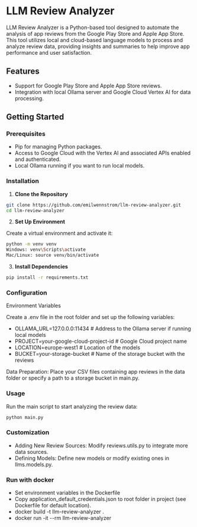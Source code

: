 # LLM Review Analyzer

LLM Review Analyzer is a Python-based tool designed to automate the analysis of app reviews from the Google Play Store and Apple App Store. This tool utilizes local and cloud-based language models to process and analyze review data, providing insights and summaries to help improve app performance and user satisfaction.

## Features

- Support for Google Play Store and Apple App Store reviews.
- Integration with local Ollama server and Google Cloud Vertex AI for data processing.

## Getting Started

### Prerequisites

- Pip for managing Python packages.
- Access to Google Cloud with the Vertex AI and associated APIs enabled and authenticated.
- Local Ollama running if you want to run local models.

### Installation

1. **Clone the Repository**

```bash
git clone https://github.com/emilwennstrom/llm-review-analyzer.git
cd llm-review-analyzer
```

2. **Set Up Environment**

Create a virtual environment and activate it:

```bash
python -m venv venv
Windows: venv\Scripts\activate
Mac/Linux: source venv/bin/activate
```


3. **Install Dependencies**

```bash
pip install -r requirements.txt
```

### Configuration

Environment Variables

Create a .env file in the root folder and set up the following variables:

- OLLAMA_URL=127.0.0.0:11434  # Address to the Ollama server if running local models
- PROJECT=your-google-cloud-project-id  # Google Cloud project name
- LOCATION=europe-west1  # Location of the models
- BUCKET=your-storage-bucket # Name of the storage bucket with the reviews

Data Preparation:
Place your CSV files containing app reviews in the data folder or specify a path to a storage bucket in main.py.

### Usage

Run the main script to start analyzing the review data:

```bash
python main.py
```

### Customization

- Adding New Review Sources: Modify reviews.utils.py to integrate more data sources.
- Defining Models: Define new models or modify existing ones in llms.models.py.


### Run with docker

- Set environment variables in the Dockerfile
- Copy application_default_credentials.json to root folder in project (see Dockerfile for default location).
- docker build -t llm-review-analyzer .
- docker run -it --rm llm-review-analyzer
